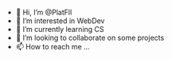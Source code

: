 - 👋 Hi, I’m @PlatFll
- 👀 I’m interested in WebDev
- 🌱 I’m currently learning CS
- 💞️ I’m looking to collaborate on some projects
- 📫 How to reach me ...

<!---
PlatFll/PlatFll is a ✨ special ✨ repository because its `README.md` (this file) appears on your GitHub profile.
You can click the Preview link to take a look at your changes.
--->

